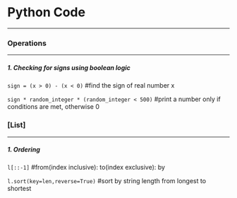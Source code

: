 # Python Code
***
### Operations 
---
##### 1. Checking for signs using boolean logic
```sign = (x > 0) - (x < 0)``` #find the sign of real number x

```sign * random_integer * (random_integer < 500)``` #print a number only if conditions are met, otherwise 0  

### [List] 
---
##### 1. Ordering
```l[::-1]``` #from(index inclusive): to(index exclusive): by

```l.sort(key=len,reverse=True)``` #sort by string length from longest to shortest 

